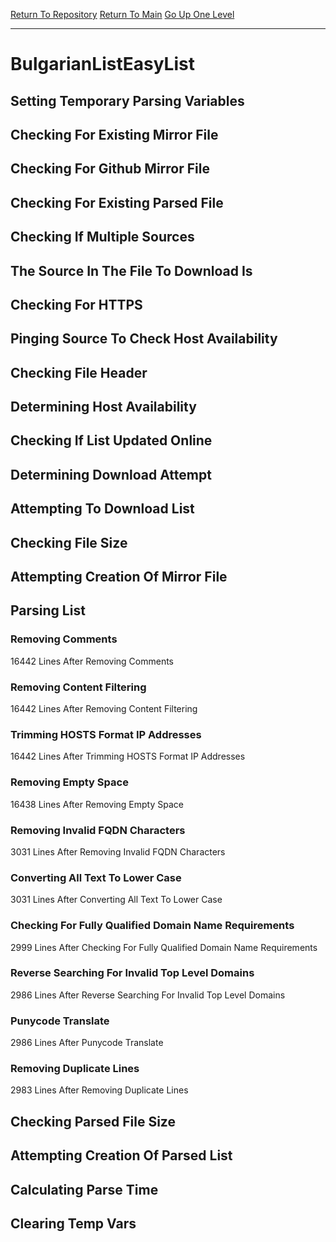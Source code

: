 [Return To Repository](https://github.com/bast69/piholeparser/)
[Return To Main](https://github.com/bast69/piholeparser/blob/master/RecentRunLogs/Mainlog.md)
[Go Up One Level](https://github.com/bast69/piholeparser/blob/master/RecentRunLogs/TopLevelScripts/30-Processing-External-Blacklists.md)
____________________________________
# BulgarianListEasyList
## Setting Temporary Parsing Variables
## Checking For Existing Mirror File
## Checking For Github Mirror File
## Checking For Existing Parsed File
## Checking If Multiple Sources
## The Source In The File To Download Is
## Checking For HTTPS
## Pinging Source To Check Host Availability
## Checking File Header
## Determining Host Availability
## Checking If List Updated Online
## Determining Download Attempt
## Attempting To Download List
## Checking File Size
## Attempting Creation Of Mirror File
## Parsing List
### Removing Comments
16442 Lines After Removing Comments
### Removing Content Filtering
16442 Lines After Removing Content Filtering
### Trimming HOSTS Format IP Addresses
16442 Lines After Trimming HOSTS Format IP Addresses
### Removing Empty Space
16438 Lines After Removing Empty Space
### Removing Invalid FQDN Characters
3031 Lines After Removing Invalid FQDN Characters
### Converting All Text To Lower Case
3031 Lines After Converting All Text To Lower Case
### Checking For Fully Qualified Domain Name Requirements
2999 Lines After Checking For Fully Qualified Domain Name Requirements
### Reverse Searching For Invalid Top Level Domains
2986 Lines After Reverse Searching For Invalid Top Level Domains
### Punycode Translate
2986 Lines After Punycode Translate
### Removing Duplicate Lines
2983 Lines After Removing Duplicate Lines
## Checking Parsed File Size
## Attempting Creation Of Parsed List
## Calculating Parse Time
## Clearing Temp Vars
